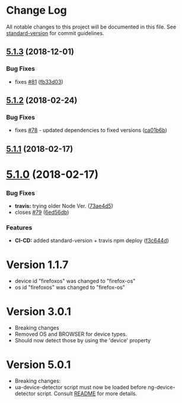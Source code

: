 # Change Log

All notable changes to this project will be documented in this file. See [standard-version](https://github.com/conventional-changelog/standard-version) for commit guidelines.

<a name="5.1.3"></a>
## [5.1.3](https://github.com/srfrnk/ng-device-detector/compare/v5.1.2...v5.1.3) (2018-12-01)


### Bug Fixes

* fixes [#81](https://github.com/srfrnk/ng-device-detector/issues/81) ([fb33d03](https://github.com/srfrnk/ng-device-detector/commit/fb33d03))



<a name="5.1.2"></a>
## [5.1.2](https://github.com/srfrnk/ng-device-detector/compare/v5.1.1...v5.1.2) (2018-02-24)


### Bug Fixes

* fixes [#78](https://github.com/srfrnk/ng-device-detector/issues/78) - updated dependencies to fixed versions ([ca01b6b](https://github.com/srfrnk/ng-device-detector/commit/ca01b6b))



<a name="5.1.1"></a>
## [5.1.1](https://github.com/srfrnk/ng-device-detector/compare/v5.1.0...v5.1.1) (2018-02-17)



<a name="5.1.0"></a>
# [5.1.0](https://github.com/srfrnk/ng-device-detector/compare/v5.0.2...v5.1.0) (2018-02-17)


### Bug Fixes

* **travis:** trying older Node Ver. ([73ae4d5](https://github.com/srfrnk/ng-device-detector/commit/73ae4d5))
* closes [#79](https://github.com/srfrnk/ng-device-detector/issues/79) ([6ed56db](https://github.com/srfrnk/ng-device-detector/commit/6ed56db))


### Features

* **CI-CD:** added standard-version + travis npm deploy ([f3c644d](https://github.com/srfrnk/ng-device-detector/commit/f3c644d))

# Version 1.1.7
* device id "firefoxos" was changed to "firefox-os"
* os id "firefoxos" was changed to "firefox-os"

# Version 3.0.1
* Breaking changes
* Removed OS and BROWSER for device types.
* Should now detect those by using the 'device' property

# Version 5.0.1
* Breaking changes:
* ua-device-detector script must now be loaded before ng-device-detector script. Consult [README](readme.md) for more details.
